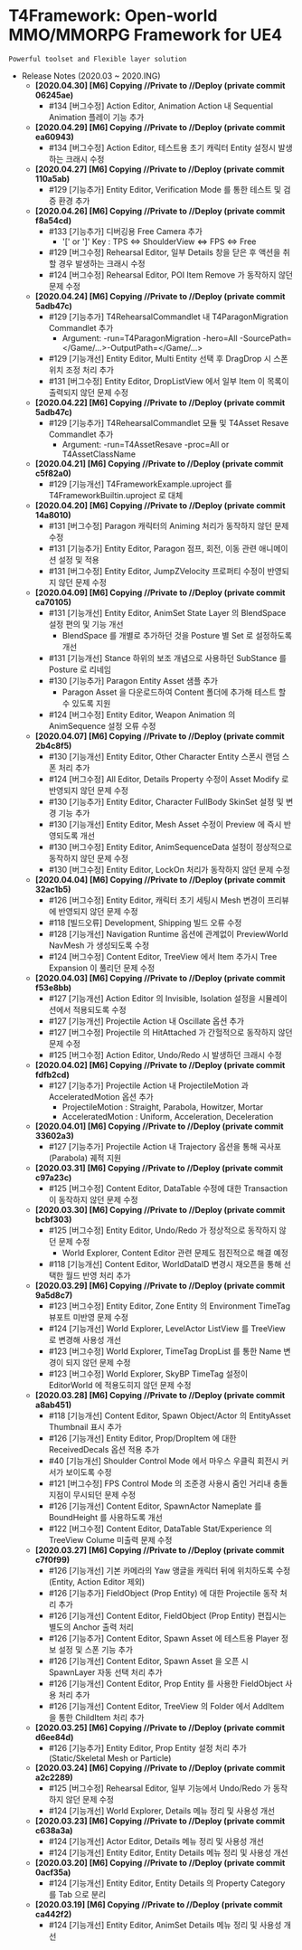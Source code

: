 # T4Framework: Open-world MMO/MMORPG Framework for UE4
``` 
Powerful toolset and Flexible layer solution
``` 

- Release Notes (2020.03 ~ 2020.ING)
  - **[2020.04.30] [M6] Copying //Private to //Deploy (private commit 06245ae)**
    - #134 [버그수정] Action Editor, Animation Action 내 Sequential Animation 플레이 기능 추가
  - **[2020.04.29] [M6] Copying //Private to //Deploy (private commit ea60943)**
    - #134 [버그수정] Action Editor, 테스트용 초기 캐릭터 Entity 설정시 발생하는 크래시 수정
  - **[2020.04.27] [M6] Copying //Private to //Deploy (private commit 110a5ab)**
    - #129 [기능추가] Entity Editor, Verification Mode 를 통한 테스트 및 검증 환경 추가
  - **[2020.04.26] [M6] Copying //Private to //Deploy (private commit f8a54cd)**
    - #133 [기능추가] 디버깅용 Free Camera 추가
	  - '[' or ']' Key : TPS <=> ShoulderView <=> FPS <=> Free
	- #129 [버그수정] Rehearsal Editor, 일부 Details 창을 닫은 후 액션을 취할 경우 발생하는 크래시 수정
	- #124 [버그수정] Rehearsal Editor, POI Item Remove 가 동작하지 않던 문제 수정
  - **[2020.04.24] [M6] Copying //Private to //Deploy (private commit 5adb47c)**
	- #129 [기능추가] T4RehearsalCommandlet 내 T4ParagonMigration Commandlet 추가
	  - Argument: -run=T4ParagonMigration -hero=All -SourcePath=</Game/...>-OutputPath=</Game/...>
	- #129 [기능개선] Entity Editor, Multi Entity 선택 후 DragDrop 시 스폰 위치 조정 처리 추가
	- #131 [버그수정] Entity Editor, DropListView 에서 일부 Item 이 목록이 출력되지 않던 문제 수정
  - **[2020.04.22] [M6] Copying //Private to //Deploy (private commit 5adb47c)**
	- #129 [기능추가] T4RehearsalCommandlet 모듈 및 T4Asset Resave Commandlet 추가
	  - Argument: -run=T4AssetResave -proc=All or T4AssetClassName
  - **[2020.04.21] [M6] Copying //Private to //Deploy (private commit c5f82a0)**
	- #129 [기능개선] T4FrameworkExample.uproject 를 T4FrameworkBuiltin.uproject 로 대체
  - **[2020.04.20] [M6] Copying //Private to //Deploy (private commit 14a8010)**
	- #131 [버그수정] Paragon 캐릭터의 Animing 처리가 동작하지 않던 문제 수정
    - #131 [기능추가] Entity Editor, Paragon 점프, 회전, 이동 관련 애니메이션 설정 및 적용
    - #131 [버그수정] Entity Editor, JumpZVelocity 프로퍼티 수정이 반영되지 않던 문제 수정
  - **[2020.04.09] [M6] Copying //Private to //Deploy (private commit ca70105)**
    - #131 [기능개선] Entity Editor, AnimSet State Layer 의 BlendSpace 설정 편의 및 기능 개선
	  - BlendSpace 를 개별로 추가하던 것을 Posture 별 Set 로 설정하도록 개선
    - #131 [기능개선] Stance 하위의 보조 개념으로 사용하던 SubStance 를 Posture 로 리네임
	- #130 [기능추가] Paragon Entity Asset 샘플 추가
	  - Paragon Asset 을 다운로드하여 Content 폴더에 추가해 테스트 할 수 있도록 지원
	- #124 [버그수정] Entity Editor, Weapon Animation 의 AnimSequence 설정 오류 수정
  - **[2020.04.07] [M6] Copying //Private to //Deploy (private commit 2b4c8f5)**
    - #130 [기능개선] Entity Editor, Other Character Entity 스폰시 랜덤 스폰 처리 추가
    - #124 [버그수정] All Editor, Details Property 수정이 Asset Modify 로 반영되지 않던 문제 수정
    - #130 [기능추가] Entity Editor, Character FullBody SkinSet 설정 및 변경 기능 추가
    - #130 [기능개선] Entity Editor, Mesh Asset 수정이 Preview 에 즉시 반영되도록 개선
	- #130 [버그수정] Entity Editor, AnimSequenceData 설정이 정상적으로 동작하지 않던 문제 수정
    - #130 [버그수정] Entity Editor, LockOn 처리가 동작하지 않던 문제 수정
  - **[2020.04.04] [M6] Copying //Private to //Deploy (private commit 32ac1b5)**
    - #126 [버그수정] Entity Editor, 캐릭터 초기 세팅시 Mesh 변경이 프리뷰에 반영되지 않던 문제 수정
    - #118 [빌드오류] Development, Shipping 빌드 오류 수정
	- #128 [기능개선] Navigation Runtime 옵션에 관계없이 PreviewWorld NavMesh 가 생성되도록 수정
    - #124 [버그수정] Content Editor, TreeView 에서 Item 추가시 Tree Expansion 이 풀리던 문제 수정
  - **[2020.04.03] [M6] Copying //Private to //Deploy (private commit f53e8bb)**
    - #127 [기능개선] Action Editor 의 Invisible, Isolation 설정을 시뮬레이션에서 적용되도록 수정
    - #127 [기능개선] Projectile Action 내 Oscillate 옵션 추가
    - #127 [버그수정] Projectile 의 HitAttached 가 간헐적으로 동작하지 않던 문제 수정
	- #125 [버그수정] Action Editor, Undo/Redo 시 발생하던 크래시 수정
  - **[2020.04.02] [M6] Copying //Private to //Deploy (private commit fdfb2cd)**
    - #127 [기능추가] Projectile Action 내 ProjectileMotion 과 AcceleratedMotion 옵션 추가
	  - ProjectileMotion : Straight, Parabola, Howitzer, Mortar
	  - AcceleratedMotion : Uniform, Acceleration, Deceleration
  - **[2020.04.01] [M6] Copying //Private to //Deploy (private commit 33602a3)**
    - #127 [기능추가] Projectile Action 내 Trajectory 옵션을 통해 곡사포(Parabola) 궤적 지원
  - **[2020.03.31] [M6] Copying //Private to //Deploy (private commit c97a23c)**
    - #125 [버그수정] Content Editor, DataTable 수정에 대한 Transaction 이 동작하지 않던 문제 수정
  - **[2020.03.30] [M6] Copying //Private to //Deploy (private commit bcbf303)**
    - #125 [버그수정] Entity Editor, Undo/Redo 가 정상적으로 동작하지 않던 문제 수정
	  - World Explorer, Content Editor 관련 문제도 점진적으로 해결 예정
    - #118 [기능개선] Content Editor, WorldDataID 변경시 재오픈을 통해 선택한 월드 반영 처리 추가
  - **[2020.03.29] [M6] Copying //Private to //Deploy (private commit 9a5d8c7)**
    - #123 [버그수정] Entity Editor, Zone Entity 의 Environment TimeTag 뷰포트 미반영 문제 수정
    - #124 [기능개선] World Explorer, LevelActor ListView 를 TreeView 로 변경해 사용성 개선
    - #123 [버그수정] World Explorer, TimeTag DropList 를 통한 Name 변경이 되지 않던 문제 수정
    - #123 [버그수정] World Explorer, SkyBP TimeTag 설정이 EditorWorld 에 적용도히지 않던 문제 수정
  - **[2020.03.28] [M6] Copying //Private to //Deploy (private commit a8ab451)**
    - #118 [기능개선] Content Editor, Spawn Object/Actor 의 EntityAsset Thumbnail 표시 추가
	- #126 [기능개선] Entity Editor, Prop/DropItem 에 대한 ReceivedDecals 옵션 적용 추가
	- #40 [기능개선] Shoulder Control Mode 에서 마우스 우클릭 회전시 커서가 보이도록 수정
	- #121 [버그수정] FPS Control Mode 의 조준경 사용시 줌인 거리내 충돌 지점이 무시되던 문제 수정
	- #126 [기능개선] Content Editor, SpawnActor Nameplate 를 BoundHeight 를 사용하도록 개선
    - #122 [버그수정] Content Editor, DataTable Stat/Experience 의 TreeView Colume 미출력 문제 수정
  - **[2020.03.27] [M6] Copying //Private to //Deploy (private commit c7f0f99)**
    - #126 [기능개선] 기본 카메라의 Yaw 앵글을 캐릭터 뒤에 위치하도록 수정 (Entity, Action Editor 제외)
    - #126 [기능추가] FieldObject (Prop Entity) 에 대한 Projectile 동작 처리 추가
	- #126 [기능개선] Content Editor, FieldObject (Prop Entity) 편집시는 별도의 Anchor 출력 처리
	- #126 [기능추가] Content Editor, Spawn Asset 에 테스트용 Player 정보 설정 및 스폰 기능 추가
    - #126 [기능개선] Content Editor, Spawn Asset 을 오픈 시 SpawnLayer 자동 선택 처리 추가
    - #126 [기능개선] Content Editor, Prop Entity 를 사용한 FieldObject 사용 처리 추가
    - #126 [기능개선] Content Editor, TreeView 의 Folder 에서 AddItem 을 통한 ChildItem 처리 추가
  - **[2020.03.25] [M6] Copying //Private to //Deploy (private commit d6ee84d)**
    - #126 [기능추가] Entity Editor, Prop Entity 설정 처리 추가 (Static/Skeletal Mesh or Particle)
  - **[2020.03.24] [M6] Copying //Private to //Deploy (private commit a2c2289)**
    - #125 [버그수정] Rehearsal Editor, 일부 기능에서 Undo/Redo 가 동작하지 않던 문제 수정
    - #124 [기능개선] World Explorer, Details 메뉴 정리 및 사용성 개선
  - **[2020.03.23] [M6] Copying //Private to //Deploy (private commit c638a3a)**
    - #124 [기능개선] Actor Editor, Details 메뉴 정리 및 사용성 개선
    - #124 [기능개선] Entity Editor, Entity Details 메뉴 정리 및 사용성 개선
  - **[2020.03.20] [M6] Copying //Private to //Deploy (private commit 0acf35a)**
    - #124 [기능개선] Entity Editor, Entity Details 의 Property Category 를 Tab 으로 분리
  - **[2020.03.19] [M6] Copying //Private to //Deploy (private commit ca442f2)**
    - #124 [기능개선] Entity Editor, AnimSet Details 메뉴 정리 및 사용성 개선
